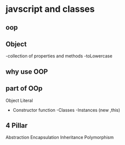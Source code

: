 # javscript and classes


## oop

## Object
-collection of properties and methods
-toLowercase

## why use OOP

## part of OOp
Object Literal
- Constructor function
-Classes
-Instances (new ,this)



## 4 Pillar
Abstraction
Encapsulation
Inheritance
Polymorphism

